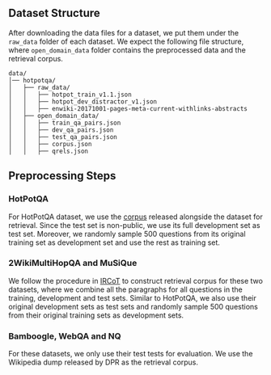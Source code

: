 
## Dataset Structure 
After downloading the data files for a dataset, we put them under the `raw_data` folder of each dataset. We expect the following file structure, where `open_domain_data` folder contains the preprocessed data and the retrieval corpus.
```
data/
│── hotpotqa/
│   ├── raw_data/
│   │   ├── hotpot_train_v1.1.json
│   │   ├── hotpot_dev_distractor_v1.json
│   │   ├── enwiki-20171001-pages-meta-current-withlinks-abstracts
│   ├── open_domain_data/
│   │   ├── train_qa_pairs.json
│   │   ├── dev_qa_pairs.json
│   │   ├── test_qa_pairs.json
│   │   ├── corpus.json
│   │   ├── qrels.json
```

## Preprocessing Steps 

### HotPotQA 
For HotPotQA dataset, we use the [corpus](https://nlp.stanford.edu/projects/hotpotqa/enwiki-20171001-pages-meta-current-withlinks-processed.tar.bz2) released alongside the dataset for retrieval. Since the test set is non-public, we use its full development set as test set. Moreover, we randomly sample 500 questions from its original training set as development set and use the rest as training set. 

### 2WikiMultiHopQA and MuSiQue
We follow the procedure in [IRCoT](https://arxiv.org/abs/2212.10509) to construct retrieval corpus for these two datasets, where we combine all the paragraphs for all questions in the training, development and test sets. Similar to HotPotQA, we also use their original development sets as test sets and randomly sample 500 questions from their original training sets as development sets. 

### Bamboogle, WebQA and NQ 
For these datasets, we only use their test tests for evaluation. We use the Wikipedia dump released by DPR as the retrieval corpus. 

